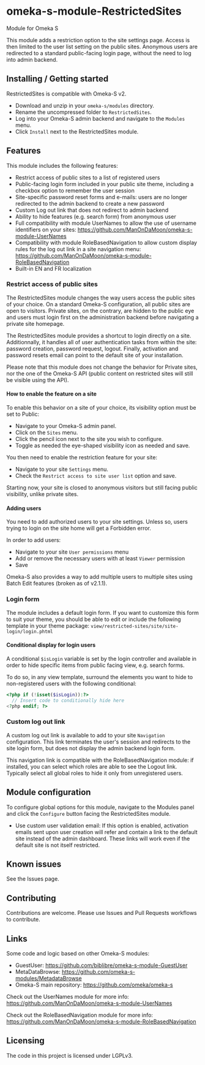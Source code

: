 # omeka-s-module-RestrictedSites
Module for Omeka S

This module adds a restriction option to the site settings page.
Access is then limited to the user list setting on the public sites.
Anonymous users are redirected to a standard public-facing login page, without the need to log into admin backend.


## Installing / Getting started

RestrictedSites is compatible with Omeka-S v2.

* Download and unzip in your `omeka-s/modules` directory.
* Rename the uncompressed folder to `RestrictedSites`.
* Log into your Omeka-S admin backend and navigate to the `Modules` menu.
* Click `Install` next to the RestrictedSites module.

## Features

This module includes the following features:

* Restrict access of public sites to a list of registered users
* Public-facing login form included in your public site theme, including a checkbox option to remember the user session
* Site-specific password reset forms and e-mails: users are no longer redirected to the admin backend to create a new password 
* Custom Log out link that does not redirect to admin backend
* Ability to hide features (e.g. search form) from anonymous user
* Full compatibility with module UserNames to allow the use of username identifiers on your sites: https://github.com/ManOnDaMoon/omeka-s-module-UserNames
* Compatibility with module RoleBasedNavigation to allow custom display rules for the log out link in a site navigation menu: https://github.com/ManOnDaMoon/omeka-s-module-RoleBasedNavigation
* Built-in EN and FR localization

### Restrict access of public sites

The RestrictedSites module changes the way users access the public sites of your choice. On a standard Omeka-S configuration, all public sites are open to visitors. Private sites, on the contrary, are hidden to the public eye and users must login first on the administration backend before navigating a private site homepage.

The RestrictedSites module provides a shortcut to login directly on a site. Additionnally, it handles all of user authentication tasks from within the site: password creation, password request, logout. Finally, activation and password resets email can point to the default site of your installation.

Please note that this module does not change the behavior for Private sites, nor the one of the Omeka-S API (public content on restricted sites will still be visible using the API).

#### How to enable the feature on a site

To enable this behavior on a site of your choice, its visibility option must be set to Public:

* Navigate to your Omeka-S admin panel.
* Click on the `Sites` menu.
* Click the pencil icon next to the site you wish to configure.
* Toggle as needed the eye-shaped visibility icon as needed and save.

You then need to enable the  restriction feature for your site:

* Navigate to your site `Settings` menu.
* Check the `Restrict access to site user list` option and save.

Starting now, your site is closed to anonymous visitors but still facing public visibility, unlike private sites.

#### Adding users
<a name="abcd">You</a> need to add authorized users to your site settings. Unless so, users trying to login on the site home will get a Forbidden error.

In order to add users:

* Navigate to your site `User permissions` menu
* Add or remove the necessary users with at least `Viewer` permission
* Save

Omeka-S also provides a way to add multiple users to multiple sites using Batch Edit features (broken as of v2.1.1).

### Login form
The module includes a default login form. If you want to customize this form to suit your theme, you should be able to edit or include the following template in your theme package:
`view/restricted-sites/site/site-login/login.phtml`

#### Conditional display for login users
A conditional `$isLogin` variable is set by the login controller and available in order to hide specific items from public facing view, e.g. search forms.

To do so, in any view template, surround the elements you want to hide to non-registered users with the following conditional:

```php
<?php if (!isset($isLogin)):?>
  // Insert code to conditionally hide here
<?php endif; ?>
```

### Custom log out link
A custom log out link is available to add to your site `Navigation` configuration. This link terminates the user's session and redirects to the site login form, but does not display the admin backend login form.

This navigation link is compatible with the RoleBasedNavigation module: if installed, you can select which roles are able to see the Logout link. Typically select all global roles to hide it only from unregistered users. 

## Module configuration

To configure global options for this module, navigate to the Modules panel and click the `Configure` button facing the RestrictedSites module.

* Use custom user validation email: If this option is enabled, activation emails sent upon user creation will refer and contain a link to the default site instead of the admin dashboard. These links will work even if the default site is not itself restricted.

## Known issues

See the Issues page.

## Contributing

Contributions are welcome. Please use Issues and Pull Requests workflows to contribute.

## Links

Some code and logic based on other Omeka-S modules:

* GuestUser: https://github.com/biblibre/omeka-s-module-GuestUser
* MetaDataBrowse: https://github.com/omeka-s-modules/MetadataBrowse
* Omeka-S main repository: https://github.com/omeka/omeka-s

Check out the UserNames module for more info: https://github.com/ManOnDaMoon/omeka-s-module-UserNames

Check out the RoleBasedNavigation module for more info: https://github.com/ManOnDaMoon/omeka-s-module-RoleBasedNavigation

## Licensing

The code in this project is licensed under LGPLv3.
